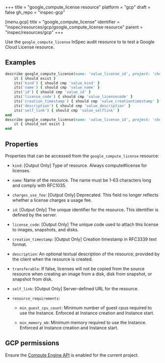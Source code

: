 
+++
title = "google_compute_license resource"
platform = "gcp"
draft = false
gh_repo = "inspec-gcp"

[menu.gcp]
title = "google_compute_license"
identifier = "inspec/resources/gcp/google_compute_license resource"
parent = "inspec/resources/gcp"
+++

Use the `google_compute_license` InSpec audit resource to to test a Google Cloud License resource.

## Examples

```ruby
describe google_compute_license(name: 'value_license_id', project: 'chef-gcp-inspec', region: ' value_region') do
	it { should exist }
	its('kind') { should cmp 'value_kind' }
	its('name') { should cmp 'value_name' }
	its('id') { should cmp 'value_id' }
	its('license_code') { should cmp 'value_licensecode' }
	its('creation_timestamp') { should cmp 'value_creationtimestamp' }
	its('description') { should cmp 'value_description' }
	its('self_link') { should cmp 'value_selflink' }
end
describe google_compute_license(name: 'value_license_id', project: 'chef-gcp-inspec', region: ' value_region') do
	it { should_not exist }
end
```

## Properties

Properties that can be accessed from the `google_compute_license` resource:


  * `kind`: [Output Only] Type of resource. Always compute#license for licenses.

  * `name`: Name of the resource. The name must be 1-63 characters long and comply with RFC1035.

  * `charges_use_fee`: [Output Only] Deprecated. This field no longer reflects whether a license charges a usage fee.

  * `id`: [Output Only] The unique identifier for the resource. This identifier is defined by the server.

  * `license_code`: [Output Only] The unique code used to attach this license to images, snapshots, and disks.

  * `creation_timestamp`: [Output Only] Creation timestamp in RFC3339 text format.

  * `description`: An optional textual description of the resource; provided by the client when the resource is created.

  * `transferable`: If false, licenses will not be copied from the source resource when creating an image from a disk, disk from snapshot, or snapshot from disk.

  * `self_link`: [Output Only] Server-defined URL for the resource.

  * `resource_requirements`:

    * `min_guest_cpu_count`: Minimum number of guest cpus required to use the Instance. Enforced at Instance creation and Instance start.

    * `min_memory_mb`: Minimum memory required to use the Instance. Enforced at Instance creation and Instance start.


## GCP permissions

Ensure the [Compute Engine API](https://console.cloud.google.com/apis/library/compute.googleapis.com/) is enabled for the current project.
